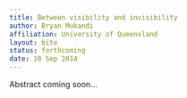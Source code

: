 ```yaml
---
title: Between visibility and invisibility
author: Bryan Mukandi
affiliation: University of Queensland
layout: bite
status: forthcoming
date: 10 Sep 2014
---
```


Abstract coming soon...